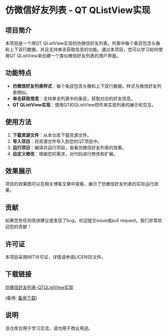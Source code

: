 # 仿微信好友列表 - QT QListView实现

## 项目简介

本项目是一个用QT QListView实现的仿微信好友列表。列表中每个条目包含头像和上下双行数据，并且支持单击获取信息的功能。通过本项目，您可以学习如何使用QT QListView来创建一个类似微信好友列表的用户界面。

## 功能特点

- **仿微信好友列表样式**：每个条目包含头像和上下双行数据，样式与微信好友列表相似。
- **单击获取信息**：支持单击列表中的条目，获取对应的好友信息。
- **QT QListView实现**：使用QT的QListView控件来实现列表的展示和交互。

## 使用方法

1. **下载资源文件**：从本仓库下载资源文件。
2. **导入项目**：将资源文件导入到您的QT项目中。
3. **运行项目**：编译并运行项目，查看仿微信好友列表的效果。
4. **自定义修改**：根据您的需求，对代码进行修改和扩展。

## 效果展示

项目的效果图可以在相关博客文章中查看，展示了仿微信好友列表的实际运行效果。

## 贡献

如果您有任何改进建议或发现了bug，欢迎提交issue或pull request。我们非常欢迎您的贡献！

## 许可证

本项目采用MIT许可证，详情请参阅LICENSE文件。

## 下载链接
[仿微信好友列表-QTQListView实现](https://pan.quark.cn/s/9cfac37c5568) 

(备用: [备用下载](https://pan.baidu.com/s/1p8zM9fxXruYjQbsFf_0gIg?pwd=1234))

## 说明

该仓库仅用于学习交流，请勿用于商业用途。

